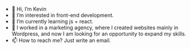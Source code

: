 - 👋 Hi, I’m Kevin
- 👀 I’m interested in front-end development. 
- 🌱 I’m currently learning js + react.
- 💞️ I worked in a marketing agency, where I created websites mainly in Wordpress, and now I am looking for an opportunity to expand my skills.
- 📫 How to reach me? Just write an email.

<!---
KevinKoz/KevinKoz is a  special ✨ repository because its `README.md` (this file) appears on your GitHub profile.
You can click the Preview link to take a look at your changes.
--->
